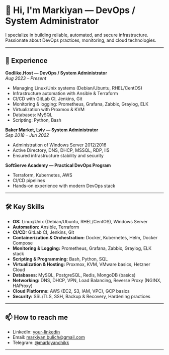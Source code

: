 # 👋 Hi, I'm Markiyan — DevOps / System Administrator

I specialize in building reliable, automated, and secure infrastructure.  
Passionate about DevOps practices, monitoring, and cloud technologies.  

---

## 💼 Experience

**Godlike.Host — DevOps / System Administrator**  
*Aug 2023 – Present*  
- Managing Linux/Unix systems (Debian/Ubuntu, RHEL/CentOS)  
- Infrastructure automation with Ansible & Terraform  
- CI/CD with GitLab CI, Jenkins, Git  
- Monitoring & logging: Prometheus, Grafana, Zabbix, Graylog, ELK  
- Virtualization with Proxmox & KVM  
- Databases: MySQL  
- Scripting: Python, Bash  

**Baker Market, Lviv — System Administrator**  
*Sep 2018 – Jun 2022*  
- Administration of Windows Server 2012/2016  
- Active Directory, DNS, DHCP, MSSQL, RDP, IIS  
- Ensured infrastructure stability and security  

**SoftServe Academy — Practical DevOps Program**  
- Terraform, Kubernetes, AWS  
- CI/CD pipelines  
- Hands-on experience with modern DevOps stack  

---

## 🛠️ Key Skills

- **OS:** Linux/Unix (Debian/Ubuntu, RHEL/CentOS), Windows Server  
- **Automation:** Ansible, Terraform  
- **CI/CD:** GitLab CI, Jenkins, Git  
- **Containerization & Orchestration:** Docker, Kubernetes, Helm, Docker Compose  
- **Monitoring & Logging:** Prometheus, Grafana, Zabbix, Graylog, ELK stack  
- **Scripting & Programming:** Bash, Python, SQL  
- **Virtualization & Hosting:** Proxmox, KVM, VMware basics, Hetzner Cloud  
- **Databases:** MySQL, PostgreSQL, Redis, MongoDB (basics)  
- **Networking:** DNS, DHCP, VPN, Load Balancing, Reverse Proxy (NGINX, HAProxy)  
- **Cloud Platforms:** AWS (EC2, S3, IAM, VPC), GCP basics  
- **Security:** SSL/TLS, SSH, Backup & Recovery, Hardening practices  

---

## 📫 How to reach me
- LinkedIn: [your-linkedin](https://linkedin.com/in/markiyan-bulich/)  
- Email: markiyan.bulich@gmail.com 
- Telegram: [@markiyanchikk](https://t.me/markiyanchikk)


---

